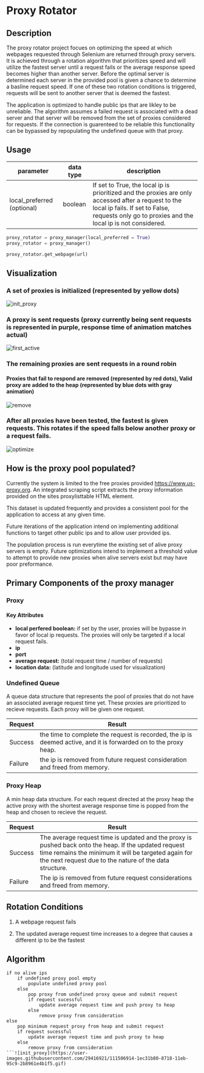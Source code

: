 # Proxy Rotator 

## Description 

The proxy rotator project focues on optimizing the speed at which webpages requested through Selenium are returned through proxy servers. It is achieved through a rotation algorithm that prioritizes speed and will utilize the fastest server until a request fails or the average response speed becomes higher than another server. Before the optimal server is determined each server in the provided pool is given a chance to determine a basline request speed. If one of these two rotation conditions is triggered, requests will be sent to another server that is deemed the fastest.

The application is optimized to handle public ips that are likley to be unreliable. The algorithm assumes a failed request is associated with a dead server and that server will be removed from the set of proxies considered for requests. If the connection is guarenteed to be reliable this functionality can be bypassed by repopulating the undefined queue with that proxy. 

## Usage

|parameter |data type | description |
|----------|----------|-------------|
|local_preferred (optional)|boolean|If set to True, the local ip is prioritized and the proxies are only accessed after a request to the local ip fails. If set to False, requests only go to proxies and the local ip is not considered.|

```python
proxy_rotator = proxy_manager(local_preferred = True)
proxy_rotator = proxy_manager()

proxy_rotator.get_webpage(url)
```

## Visualization
### A set of proxies is initialized (represented by yellow dots)
![init_proxy](https://user-images.githubusercontent.com/29416921/111508571-d7d62580-8719-11eb-82b4-9ccc1f9f055a.gif)
### A proxy is sent requests (proxy currently being sent requests is represented in purple, response time of animation matches actual)
![first_active](https://user-images.githubusercontent.com/29416921/111506956-297db080-8718-11eb-9b29-9c523708faf7.gif)
### The remaining proxies are sent requests in a round robin 
#### Proxies that fail to respond are removed (represented by red dots), Valid proxy are added to the heap (represented by blue dots with gray animation)
![remove](https://user-images.githubusercontent.com/29416921/111506966-2be00a80-8718-11eb-8c10-045f6ab6a0cb.gif)
### After all proxies have been tested, the fastest is given requests. This rotates if the speed falls below another proxy or a request fails.
![optimize](https://user-images.githubusercontent.com/29416921/111506974-2edafb00-8718-11eb-8726-7d23fb86a2d4.gif)



## How is the proxy pool populated? 

Currently the system is limited to the free proxies provided https://www.us-proxy.org.
An integrated scraping script extracts the proxy information provided on the sites proxylisttable HTML element.

This dataset is updated frequently and provides a consistent pool for the application to access at any given time.

Future iterations of the application intend on implementing additional functions to target other public ips and to allow user provided ips.

The population process is run everytime the existing set of alive proxy servers is empty.
Future optimizations intend to implement a threshold value to attempt to provide new proxies when alive servers exist but may have poor preformance. 


## Primary Components of the proxy manager

### Proxy

#### Key Attributes

* **local perfered boolean:** if set by the user, proxies will be bypasse in favor of local ip requests. The proxies will only be targeted if a local request fails. 
* **ip**
* **port**
* **average request:** (total request time / number of requests)
* **location data:** (latitude and longitude used for visualization)


### Undefined Queue

A queue data structure that represents the pool of proxies that do not have an associated average request time yet. These proxies are prioritized to recieve requests. Each proxy will be given one request. 

|Request | Result|
|------- | ------|
|Success | the time to complete the request is recorded, the ip is deemed active, and it is forwarded on to the proxy heap.|
|Failure | the ip is removed from future request consideration and freed from memory.| 



### Proxy Heap

A min heap data structure. For each request directed at the proxy heap the active proxy with the shortest average response time is popped from the heap and chosen to recieve the request. 

|Request | Result|
|------- | ------|
|Success | The average request time is updated and the proxy is pushed back onto the heap. If the updated request time remains the minimum it will be targeted again for the next request due to the nature of the data structure.|
|Failure | The ip is removed from future request considerations and freed from memory.|



## Rotation Conditions
1. A webpage request fails

2. The updated average request time increases to a degree that causes a different ip to be the fastest

## Algorithm

```
if no alive ips
	if undefined proxy pool empty
		populate undefined proxy pool
	else
		pop proxy from undefined proxy queue and submit request
		if request sucessful
			update average request time and push proxy to heap
		else
			remove proxy from consideration
else 
	pop minimum request proxy from heap and submit request
	if request sucessful
		update average request time and push proxy to heap
	else 
		remove proxy from consideration
```![init_proxy](https://user-images.githubusercontent.com/29416921/111506914-1ec31b80-8718-11eb-95c9-2b8961e4b1f5.gif)
